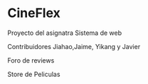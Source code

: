 # CineFlex
Proyecto del asignatra Sistema de web 

Contribuidores Jiahao,Jaime, Yikang y Javier

Foro de reviews


Store de Peliculas


